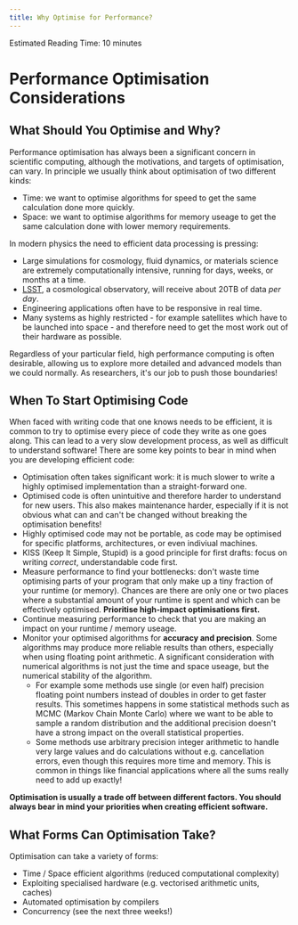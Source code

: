 ```yaml
---
title: Why Optimise for Performance?
---
```


Estimated Reading Time: 10 minutes

# Performance Optimisation Considerations

## What Should You Optimise and Why? 

Performance optimisation has always been a significant concern in scientific computing, although the motivations,  and targets of optimisation, can vary. In principle we usually think about optimisation of two different kinds:

- Time: we want to optimise algorithms for speed to get the same calculation done more quickly. 
- Space: we want to optimise algorithms for memory useage to get the same calculation done with lower memory requirements. 

In modern physics the need to efficient data processing is pressing: 

- Large simulations for cosmology, fluid dynamics, or materials science are extremely computationally intensive, running for days, weeks, or months at a time. 
- [LSST](https://www.lsst.org/about/dm), a cosmological observatory, will receive about 20TB of data _per day_. 
- Engineering applications often have to be responsive in real time. 
- Many systems as highly restricted - for example satellites which have to be launched into space - and therefore need to get the most work out of their hardware as possible. 

Regardless of your particular field, high performance computing is often desirable, allowing us to explore more detailed and advanced models than we could normally. As researchers, it's our job to push those boundaries! 

## When To Start Optimising Code

When faced with writing code that one knows needs to be efficient, it is common to try to optimise every piece of code they write as one goes along. This can lead to a very slow development process, as well as difficult to understand software! There are some key points to bear in mind when you are developing efficient code:

- Optimisation often takes significant work: it is much slower to write a highly optimised implementation than a straight-forward one.
- Optimised code is often unintuitive and therefore harder to understand for new users. This also makes maintenance harder, especially if it is not obvious what can and can't be changed without breaking the optimisation benefits! 
- Highly optimised code may not be portable, as code may be optimised for specific platforms, architectures, or even indiviual machines.
- KISS (Keep It Simple, Stupid) is a good principle for first drafts: focus on writing _correct_, understandable code first. 
- Measure performance to find your bottlenecks: don't waste time optimising parts of your program that only make up a tiny fraction of your runtime (or memory). Chances are there are only one or two places where a substantial amount of your runtime is spent and which can be effectively optimised. **Prioritise high-impact optimisations first.** 
- Continue measuring performance to check that you are making an impact on your runtime / memory useage.
- Monitor your optimised algorithms for **accuracy and precision**. Some algorithms may produce more reliable results than others, especially when using floating point arithmetic. A significant consideration with numerical algorithms is not just the time and space useage, but the numerical stability of the algorithm. 
    - For example some methods use single (or even half) precision floating point numbers instead of doubles in order to get faster results. This sometimes happens in some statistical methods such as MCMC (Markov Chain Monte Carlo) where we want to be able to sample a random distribution and the additional precision doesn't have a strong impact on the overall statistical properties.
    - Some methods use arbitrary precision integer arithmetic to handle very large values and do calculations without e.g. cancellation errors, even though this requires more time and memory. This is common in things like financial applications where all the sums really need to add up exactly! 

**Optimisation is usually a trade off between different factors. You should always bear in mind your priorities when creating efficient software.** 

## What Forms Can Optimisation Take?

Optimisation can take a variety of forms: 

- Time / Space efficient algorithms (reduced computational complexity)
- Exploiting specialised hardware (e.g. vectorised arithmetic units, caches)
- Automated optimisation by compilers
- Concurrency (see the next three weeks!)